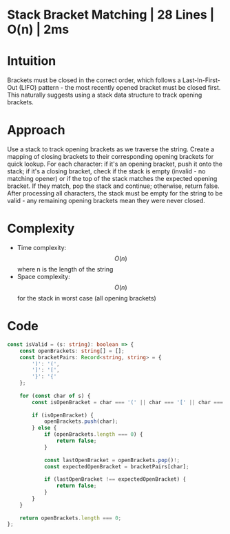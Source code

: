 # Stack Bracket Matching | 28 Lines | O(n) | 2ms

# Intuition
Brackets must be closed in the correct order, which follows a Last-In-First-Out (LIFO) pattern - the most recently opened bracket must be closed first. This naturally suggests using a stack data structure to track opening brackets.

# Approach
Use a stack to track opening brackets as we traverse the string. Create a mapping of closing brackets to their corresponding opening brackets for quick lookup. For each character: if it's an opening bracket, push it onto the stack; if it's a closing bracket, check if the stack is empty (invalid - no matching opener) or if the top of the stack matches the expected opening bracket. If they match, pop the stack and continue; otherwise, return false. After processing all characters, the stack must be empty for the string to be valid - any remaining opening brackets mean they were never closed.

# Complexity
- Time complexity: $$O(n)$$ where n is the length of the string
- Space complexity: $$O(n)$$ for the stack in worst case (all opening brackets)

# Code
```typescript
const isValid = (s: string): boolean => {
    const openBrackets: string[] = [];
    const bracketPairs: Record<string, string> = {
        ')': '(',
        ']': '[',
        '}': '{'
    };
    
    for (const char of s) {
        const isOpenBracket = char === '(' || char === '[' || char === '{';
        
        if (isOpenBracket) {
            openBrackets.push(char);
        } else {
            if (openBrackets.length === 0) {
                return false;
            }
            
            const lastOpenBracket = openBrackets.pop()!;
            const expectedOpenBracket = bracketPairs[char];
            
            if (lastOpenBracket !== expectedOpenBracket) {
                return false;
            }
        }
    }
    
    return openBrackets.length === 0;
};
```